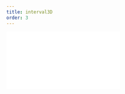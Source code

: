 ```yaml
---
title: interval3D
order: 3
---
```


<embed src="@/docs/manual/extra-topics/three-dimensional/intervalThreed.zh.md"></embed>
